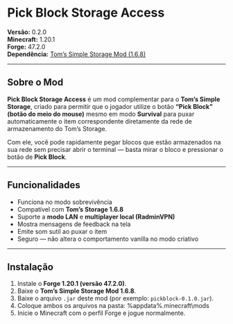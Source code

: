 # Pick Block Storage Access  
**Versão:** 0.2.0  
**Minecraft:** 1.20.1  
**Forge:** 47.2.0  
**Dependência:** [Tom’s Simple Storage Mod (1.6.8)](https://www.curseforge.com/minecraft/mc-mods/toms-storage)

---

## Sobre o Mod

**Pick Block Storage Access** é um mod complementar para o **Tom’s Simple Storage**, criado para permitir que o jogador utilize o botão **“Pick Block” (botão do meio do mouse)** mesmo em modo **Survival** para puxar automaticamente o item correspondente diretamente da rede de armazenamento do Tom’s Storage.

Com ele, você pode rapidamente pegar blocos que estão armazenados na sua rede sem precisar abrir o terminal — basta mirar o bloco e pressionar o botão de **Pick Block**.

---

## Funcionalidades

- Funciona no modo sobrevivência  
- Compatível com **Tom’s Storage 1.6.8**  
- Suporte a **modo LAN** e **multiplayer local (RadminVPN)**  
- Mostra mensagens de feedback na tela  
- Emite som sutil ao puxar o item  
- Seguro — não altera o comportamento vanilla no modo criativo  

---

## Instalação

1. Instale o **Forge 1.20.1 (versão 47.2.0)**.  
2. Baixe o **Tom’s Simple Storage Mod 1.6.8**.  
3. Baixe o arquivo `.jar` deste mod (por exemplo: `pickblock-0.1.0.jar`).  
4. Coloque ambos os arquivos na pasta: %appdata%.minecraft\mods
5. Inicie o Minecraft com o perfil Forge e jogue normalmente.  
